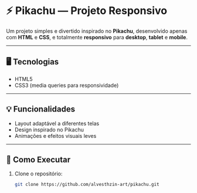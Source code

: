 # ⚡ Pikachu — Projeto Responsivo

Um projeto simples e divertido inspirado no **Pikachu**, desenvolvido apenas com **HTML** e **CSS**, e totalmente **responsivo** para **desktop**, **tablet** e **mobile**.

---

## 🖥️ Tecnologias
- HTML5  
- CSS3 (media queries para responsividade)

---

## 💡 Funcionalidades
- Layout adaptável a diferentes telas  
- Design inspirado no Pikachu  
- Animações e efeitos visuais leves  

---

## 🚀 Como Executar
1. Clone o repositório:
   ```bash
   git clone https://github.com/alvesthzin-art/pikachu.git
